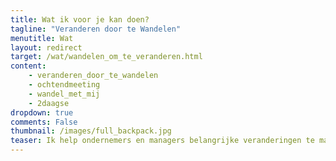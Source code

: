 ```yaml
---
title: Wat ik voor je kan doen?
tagline: "Veranderen door te Wandelen"
menutitle: Wat
layout: redirect
target: /wat/wandelen_om_te_veranderen.html
content: 
    - veranderen_door_te_wandelen
    - ochtendmeeting
    - wandel_met_mij
    - 2daagse
dropdown: true
comments: False
thumbnail: /images/full_backpack.jpg
teaser: Ik help ondernemers en managers belangrijke veranderingen te maken.
---
```

